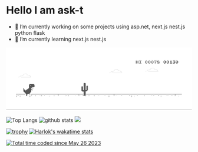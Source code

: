 # Hello I am ask-t

- 🔭 I’m currently working on some projects using asp.net, next.js nest.js python flask
- 🌱 I’m currently learning  next.js nest.js

<img alt="dino.gif" src="dino.gif" />
<p align="left"> 
  <img alt="Top Langs" height="150px" src="https://github-readme-stats.vercel.app/api/top-langs/?username=ask-t&layout=compact&show_icons=true&title_color=fff&icon_color=79ff97&text_color=9f9f9f&bg_color=151515" />
  <img alt="github stats" height="150px" src="https://github-readme-stats.vercel.app/api?username=ask-t&rank_icon=github&show_icons=true&title_color=fff&icon_color=79ff97&text_color=9f9f9f&bg_color=151515" />
  <a href="http://www.github.com/ask-t"><img src="https://github-readme-streak-stats.herokuapp.com/?user=ask-t&stroke=ffffff&background=1c1917&ring=0891b2&fire=0891b2&currStreakNum=ffffff&currStreakLabel=0891b2&sideNums=ffffff&sideLabels=ffffff&dates=ffffff&hide_border=true" /></a>
</p>

[![trophy](https://github-profile-trophy.vercel.app/?username=ask-t&theme=onedark&column=7)](https://github.com/ryo-ma/github-profile-trophy)
[![Harlok's wakatime stats](https://github-readme-stats.vercel.app/api/wakatime?username=ask_t)](https://github.com/anuraghazra/github-readme-stats)

<a href="https://wakatime.com/@24a83773-d3a5-4d76-91fd-8e0dedd9ed36"><img src="https://wakatime.com/badge/user/24a83773-d3a5-4d76-91fd-8e0dedd9ed36.svg" alt="Total time coded since May 26 2023" /></a>



<!--

**ask-t/ask-t** is a ✨ _special_ ✨ repository because its `README.md` (this file) appears on your GitHub profile.

Here are some ideas to get you started:

- 🔭 I’m currently working on ...
- 🌱 I’m currently learning ...
- 👯 I’m looking to collaborate on ...
- 🤔 I’m looking for help with ...
- 💬 Ask me about ...
- 📫 How to reach me: ...
- 😄 Pronouns: ...
- ⚡ Fun fact: ...
-->
